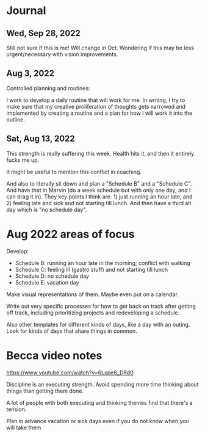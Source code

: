 # Journal
## Wed, Sep 28, 2022
Still not sure if this is me! Will change in Oct. Wondering if this may be less urgent/necessary with vision improvements. 


## Aug 3, 2022

Controlled planning and routines:

I work to develop a daily routine that will work for me. In writing, I try to make sure that my creative proliferation of thoughts gets narrowed and implemented by creating a routine and a plan for how I will work it into the outline.

## Sat, Aug 13, 2022

This strength is really suffering this week. Health hits it, and then it entirely fucks me up.

It might be useful to mention this conflict in coaching.

And also to literally sit down and plan a "Schedule B" and a "Schedule C". And have that in Marvin (do a week schedule but with only one day, and I can drag it in). They key points I think are: 1) just running an hour late, and 2) feeling late and sick and not starting till lunch. And then have a third alt day which is "no schedule day".

# Aug 2022 areas of focus

Develop:

- Schedule B: running an hour late in the morning; conflict with walking
- Schedule C: feeling ill (gastro stuff) and not starting till lunch
- Schedule D: no schedule day
- Schedule E: vacation day

Make visual representations of them. Maybe even put on a calendar. 

Write out very specific processes for how to get back on track after getting off track, including prioritizing projects and redeveloping a schedule. 

Also other templates for different kinds of days, like a day with an outing. Look for kinds of days that share things in common. 

# Becca video notes

https://www.youtube.com/watch?v=6Lxpe8_DRd0

Discipline is an executing strength. Avoid spending more time thinking about things than getting them done.

A lot of people with both executing and thinking themes find that there's a tension. 

Plan in advance vacation or sick days even if you do not know when you will take them